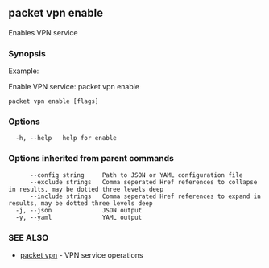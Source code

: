 ## packet vpn enable

Enables VPN service

### Synopsis

Example:
	
Enable VPN service: 
packet vpn enable


```
packet vpn enable [flags]
```

### Options

```
  -h, --help   help for enable
```

### Options inherited from parent commands

```
      --config string     Path to JSON or YAML configuration file
      --exclude strings   Comma seperated Href references to collapse in results, may be dotted three levels deep
      --include strings   Comma seperated Href references to expand in results, may be dotted three levels deep
  -j, --json              JSON output
  -y, --yaml              YAML output
```

### SEE ALSO

* [packet vpn](packet_vpn.md)	 - VPN service operations

